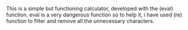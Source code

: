 This is a simple but functioning calculator, developed with the (eval) function.
eval is a very dangerous function so to help it, i have used (re) function to filter and remove all the unnecessary characters.
